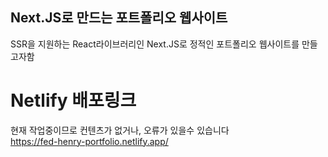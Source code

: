 
## Next.JS로 만드는 포트폴리오 웹사이트
SSR을 지원하는 React라이브러리인 Next.JS로 정적인 포트폴리오 웹사이트를 만들고자함
# Netlify 배포링크
현재 작업중이므로 컨텐츠가 없거나, 오류가 있을수 있습니다<br>
https://fed-henry-portfolio.netlify.app/
